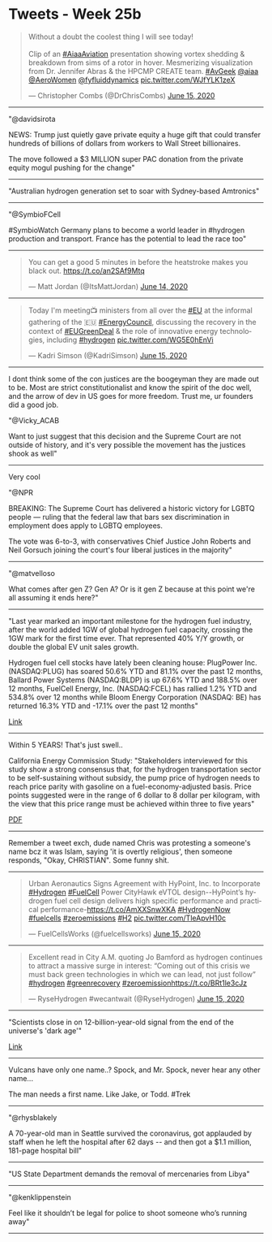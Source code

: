 # Tweets - Week 25b

<blockquote class="twitter-tweet"><p lang="en" dir="ltr">Without a doubt the coolest thing I will see today!<br><br>Clip of an <a href="https://twitter.com/hashtag/AiaaAviation?src=hash&amp;ref_src=twsrc%5Etfw">#AiaaAviation</a> presentation showing vortex shedding &amp; breakdown from sims of a rotor in hover. Mesmerizing visualization from Dr. Jennifer Abras &amp; the HPCMP CREATE team. <a href="https://twitter.com/hashtag/AvGeek?src=hash&amp;ref_src=twsrc%5Etfw">#AvGeek</a> <a href="https://twitter.com/aiaa?ref_src=twsrc%5Etfw">@aiaa</a> <a href="https://twitter.com/AeroWomen?ref_src=twsrc%5Etfw">@AeroWomen</a> <a href="https://twitter.com/fyfluiddynamics?ref_src=twsrc%5Etfw">@fyfluiddynamics</a> <a href="https://t.co/WJfYLK1zeX">pic.twitter.com/WJfYLK1zeX</a></p>&mdash; Christopher Combs (@DrChrisCombs) <a href="https://twitter.com/DrChrisCombs/status/1272551523600478209?ref_src=twsrc%5Etfw">June 15, 2020</a></blockquote> <script async src="https://platform.twitter.com/widgets.js" charset="utf-8"></script>

---

"@davidsirota

NEWS: Trump just quietly gave private equity a huge gift that could
transfer hundreds of billions of dollars from workers to Wall Street
billionaires.

The move followed a $3 MILLION super PAC donation from the private
equity mogul pushing for the change"

---

"Australian hydrogen generation set to soar with Sydney-based Amtronics"

---

"@SymbioFCell

\#SymbioWatch Germany plans to become a world leader in #hydrogen
production and transport. France has the potential to lead the race
too"

---

<blockquote class="twitter-tweet"><p lang="en" dir="ltr">You can get a good 5 minutes in before the heatstroke makes you black out. <a href="https://t.co/an2SAf9Mtq">https://t.co/an2SAf9Mtq</a></p>&mdash; Matt Jordan (@ItsMattJordan) <a href="https://twitter.com/ItsMattJordan/status/1272308757876310019?ref_src=twsrc%5Etfw">June 14, 2020</a></blockquote> <script async src="https://platform.twitter.com/widgets.js" charset="utf-8"></script>

---

<blockquote class="twitter-tweet"><p lang="en" dir="ltr">Today I&#39;m meeting📺 ministers from all over the <a href="https://twitter.com/hashtag/EU?src=hash&amp;ref_src=twsrc%5Etfw">#EU</a> at the informal gathering of the 🇪🇺 <a href="https://twitter.com/hashtag/EnergyCouncil?src=hash&amp;ref_src=twsrc%5Etfw">#EnergyCouncil</a>, discussing the recovery in the context of <a href="https://twitter.com/hashtag/EUGreenDeal?src=hash&amp;ref_src=twsrc%5Etfw">#EUGreenDeal</a> &amp; the role of innovative energy technologies, including <a href="https://twitter.com/hashtag/hydrogen?src=hash&amp;ref_src=twsrc%5Etfw">#hydrogen</a> <a href="https://t.co/WG5E0hEnVi">pic.twitter.com/WG5E0hEnVi</a></p>&mdash; Kadri Simson (@KadriSimson) <a href="https://twitter.com/KadriSimson/status/1272437083454537728?ref_src=twsrc%5Etfw">June 15, 2020</a></blockquote> <script async src="https://platform.twitter.com/widgets.js" charset="utf-8"></script>

---

I dont think some of the con justices are the boogeyman they are made
out to be. Most are strict constitutionalist and know the spirit of
the doc well, and the arrow of dev in US goes for more freedom. Trust
me, ur founders did a good job. 

"@Vicky_ACAB

Want to just suggest that this decision and the Supreme Court are not
outside of history, and it's very possible the movement has the
justices shook as well"

---

Very cool

"@NPR

BREAKING: The Supreme Court has delivered a historic victory for LGBTQ
people — ruling that the federal law that bars sex discrimination in
employment does apply to LGBTQ employees.

The vote was 6-to-3, with conservatives Chief Justice John Roberts and
Neil Gorsuch joining the court's four liberal justices in the
majority"

---

"@matvelloso

What comes after gen Z? Gen A? Or is it gen Z because at this point
we're all assuming it ends here?"

---

"Last year marked an important milestone for the hydrogen fuel
industry, after the world added 1GW of global hydrogen fuel capacity,
crossing the 1GW mark for the first time ever. That represented 40%
Y/Y growth, or double the global EV unit sales growth.

Hydrogen fuel cell stocks have lately been cleaning house: PlugPower
Inc. (NASDAQ:PLUG) has soared 50.6% YTD and 81.1% over the past 12
months, Ballard Power Systems (NASDAQ:BLDP) is up 67.6% YTD and 188.5%
over 12 months, FuelCell Energy, Inc. (NASDAQ:FCEL) has rallied 1.2%
YTD and 534.8% over 12 months while Bloom Energy Corporation (NASDAQ:
BE) has returned 16.3% YTD and -17.1% over the past 12 months"

[Link](https://oilprice.com/Alternative-Energy/Fuel-Cells/Hydrogen-Fuel-Economy-Is-Finally-Going-Mainstream.html)

---

Within 5 YEARS! That's just swell..

California Energy Commission Study: "Stakeholders interviewed for this
study show a strong consensus that, for the hydrogen transportation
sector to be self-sustaining without subsidy, the pump price of
hydrogen needs to reach price parity with gasoline on a
fuel-economy-adjusted basis. Price points suggested were in the range
of 6 dollar to 8 dollar per kilogram, with the view that this price
range must be achieved within three to five years"

[PDF](https://cafcp.org/sites/default/files/Roadmap-for-Deployment-and-Buildout-of-RH2-UCI-CEC-June-2020.pdf)

---

Remember a tweet exch, dude named Chris was protesting a someone's
name bcz it was Islam, saying 'it is overtly religious', then someone
responds, "Okay, CHRISTIAN". Some funny shit.

---

<blockquote class="twitter-tweet"><p lang="en" dir="ltr">Urban Aeronautics Signs Agreement with HyPoint, Inc. to Incorporate <a href="https://twitter.com/hashtag/Hydrogen?src=hash&amp;ref_src=twsrc%5Etfw">#Hydrogen</a> <a href="https://twitter.com/hashtag/FuelCell?src=hash&amp;ref_src=twsrc%5Etfw">#FuelCell</a> Power CityHawk eVTOL design--HyPoint’s hydrogen fuel cell design delivers high specific performance and practical performance-<a href="https://t.co/AmXXSnwXKA">https://t.co/AmXXSnwXKA</a> <a href="https://twitter.com/hashtag/HydrogenNow?src=hash&amp;ref_src=twsrc%5Etfw">#HydrogenNow</a> <a href="https://twitter.com/hashtag/fuelcells?src=hash&amp;ref_src=twsrc%5Etfw">#fuelcells</a> <a href="https://twitter.com/hashtag/zeroemissions?src=hash&amp;ref_src=twsrc%5Etfw">#zeroemissions</a> <a href="https://twitter.com/hashtag/H2?src=hash&amp;ref_src=twsrc%5Etfw">#H2</a> <a href="https://t.co/TleApvH10c">pic.twitter.com/TleApvH10c</a></p>&mdash; FuelCellsWorks (@fuelcellsworks) <a href="https://twitter.com/fuelcellsworks/status/1272412773859782657?ref_src=twsrc%5Etfw">June 15, 2020</a></blockquote> <script async src="https://platform.twitter.com/widgets.js" charset="utf-8"></script>

---

<blockquote class="twitter-tweet"><p lang="en" dir="ltr">Excellent read in City A.M. quoting Jo Bamford as hydrogen continues to attract a massive surge in interest: “Coming out of this crisis we must back green technologies in which we can lead, not just follow” <a href="https://twitter.com/hashtag/hydrogen?src=hash&amp;ref_src=twsrc%5Etfw">#hydrogen</a> <a href="https://twitter.com/hashtag/greenrecovery?src=hash&amp;ref_src=twsrc%5Etfw">#greenrecovery</a> <a href="https://twitter.com/hashtag/zeroemission?src=hash&amp;ref_src=twsrc%5Etfw">#zeroemission</a><a href="https://t.co/BRt1le3cJz">https://t.co/BRt1le3cJz</a></p>&mdash; RyseHydrogen #wecantwait (@RyseHydrogen) <a href="https://twitter.com/RyseHydrogen/status/1272420014272974850?ref_src=twsrc%5Etfw">June 15, 2020</a></blockquote> <script async src="https://platform.twitter.com/widgets.js" charset="utf-8"></script>

---

"Scientists close in on 12-billion-year-old signal from the end of the universe's 'dark age'"

[Link](https://www.phys.org/news/2020-06-scientists-billion-year-old-universe-dark-age.amp)

---

Vulcans have only one name..? Spock, and Mr. Spock, never hear any
other name...

The man needs a first name. Like Jake, or Todd. \#Trek 

---

"@rhysblakely

A 70-year-old man in Seattle survived the coronavirus, got applauded
by staff when he left the hospital after 62 days -- and then got a
$1.1 million, 181-page hospital bill"

---

"US State Department demands the removal of mercenaries from Libya"

---

"@kenklippenstein

Feel like it shouldn’t be legal for police to shoot someone who’s running away"

---
